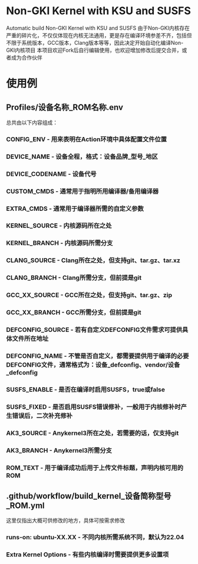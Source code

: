 # Non-GKI Kernel with KSU and SUSFS
Automatic build Non-GKI Kernel with KSU and SUSFS
由于Non-GKI内核存在严重的碎片化，不仅仅体现在内核无法通用，更是存在编译环境参差不齐，包括但不限于系统版本，GCC版本，Clang版本等等，因此决定开始自动化编译Non-GKI内核项目
本项目欢迎Fork后自行编辑使用，也欢迎增加修改后提交合并，或者成为合作伙伴

# 使用例
## Profiles/设备名称_ROM名称.env
总共由以下内容组成：
### CONFIG_ENV - 用来表明在Action环境中具体配置文件位置
### DEVICE_NAME - 设备全程，格式：设备品牌_型号_地区
### DEVICE_CODENAME - 设备代号
### CUSTOM_CMDS - 通常用于指明所用编译器/备用编译器
### EXTRA_CMDS - 通常用于编译器所需的自定义参数
### KERNEL_SOURCE - 内核源码所在之处
### KERNEL_BRANCH - 内核源码所需分支
### CLANG_SOURCE - Clang所在之处，但支持git、tar.gz、tar.xz
### CLANG_BRANCH - Clang所需分支，但前提是git
### GCC_XX_SOURCE - GCC所在之处，但支持git、tar.gz、zip
### GCC_XX_BRANCH - GCC所需分支，但前提是git
### DEFCONFIG_SOURCE - 若有自定义DEFCONFIG文件需求可提供具体文件所在地址
### DEFCONFIG_NAME - 不管是否自定义，都需要提供用于编译的必要DEFCONFIG文件，通常格式为：设备_defconfig、vendor/设备_defconfig
### SUSFS_ENABLE - 是否在编译时启用SUSFS，true或false
### SUSFS_FIXED - 是否启用SUSFS错误修补，一般用于内核修补时产生错误后，二次补充修补
### AK3_SOURCE - Anykernel3所在之处，若需要的话，仅支持git
### AK3_BRANCH - Anykernel3所需分支
### ROM_TEXT - 用于编译成功后用于上传文件标题，声明内核可用的ROM

## .github/workflow/build_kernel_设备简称型号_ROM.yml
这里仅指出大概可供修改的地方，具体可按需求修改
### runs-on: ubuntu-XX.XX - 不同内核所需系统不同，默认为22.04
### Extra Kernel Options - 有些内核编译时需要提供更多设置项
